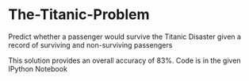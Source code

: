 # The-Titanic-Problem
Predict whether a passenger would survive the Titanic Disaster given a record of surviving and non-surviving passengers 

This solution provides an overall accuracy of 83%.
Code is in the given IPython Notebook
